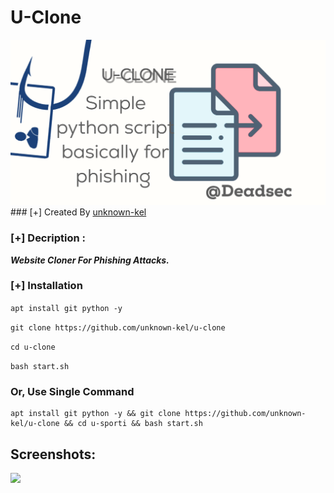 # U-Clone
<img src="project_20220818_1024302-01.png">
### [+] Created By <a href="https://github.com/unknown-kel">unknown-kel</a>

### [+] Decription :
***Website Cloner For Phishing Attacks.***

### [+] Installation

```apt install git python -y```

```git clone https://github.com/unknown-kel/u-clone```

```cd u-clone```

```bash start.sh```



### Or, Use Single Command
```
apt install git python -y && git clone https://github.com/unknown-kel/u-clone && cd u-sporti && bash start.sh
```

## Screenshots:

<img src="Screenshot_20220818-094853.png">


